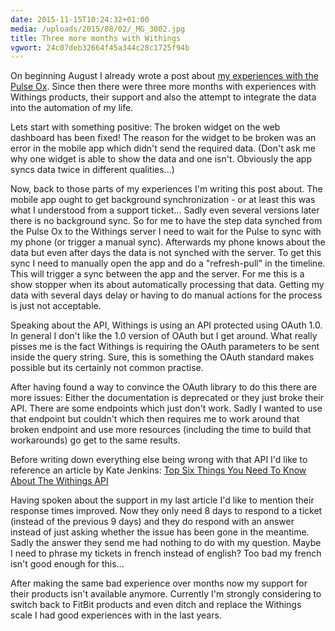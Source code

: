 ```yaml
---
date: 2015-11-15T10:24:32+01:00
media: /uploads/2015/08/02/_MG_3002.jpg
title: Three more months with Withings
vgwort: 24c07deb32664f45a344c28c1725f94b
---
```


On beginning August I already wrote a post about [my experiences with the Pulse Ox](https://ahlers.me/blog/my-experiences-with-the-pulse-ox). Since then there were three more months with experiences with Withings products, their support and also the attempt to integrate the data into the automation of my life.

Lets start with something positive: The broken widget on the web dashboard has been fixed! The reason for the widget to be broken was an error in the mobile app which didn't send the required data. (Don't ask me why one widget is able to show the data and one isn't. Obviously the app syncs data twice in different qualities...)

Now, back to those parts of my experiences I'm writing this post about. The mobile app ought to get background synchronization - or at least this was what I understood from a support ticket... Sadly even several versions later there is no background sync. So for me to have the step data synched from the Pulse Ox to the Withings server I need to wait for the Pulse to sync with my phone (or trigger a manual sync). Afterwards my phone knows about the data but even after days the data is not synched with the server. To get this sync I need to manually open the app and do a "refresh-pull" in the timeline. This will trigger a sync between the app and the server. For me this is a show stopper when its about automatically processing that data. Getting my data with several days delay or having to do manual actions for the process is just not acceptable.

Speaking about the API, Withings is using an API protected using OAuth 1.0. In general I don't like the 1.0 version of OAuth but I get around. What really pisses me is the fact Withings is requiring the OAuth parameters to be sent inside the query string. Sure, this is something the OAuth standard makes possible but its certainly not common practise.

After having found a way to convince the OAuth library to do this there are more issues: Either the documentation is deprecated or they just broke their API. There are some endpoints which just don't work. Sadly I wanted to use that endpoint but couldn't which then requires me to work around that broken endpoint and use more resources (including the time to build that workarounds) go get to the same results.

Before writing down everything else being wrong with that API I'd like to reference an article by Kate Jenkins: [Top Six Things You Need To Know About The Withings API](https://gist.github.com/katemonkeys/e17580777b57915f5068)

Having spoken about the support in my last article I'd like to mention their response times improved. Now they only need 8 days to respond to a ticket (instead of the previous 9 days) and they do respond with an answer instead of just asking whether the issue has been gone in the meantime. Sadly the answer they send me had nothing to do with my question. Maybe I need to phrase my tickets in french instead of english? Too bad my french isn't good enough for this...

After making the same bad experience over months now my support for their products isn't available anymore. Currently I'm strongly considering to switch back to FitBit products and even ditch and replace the Withings scale I had good experiences with in the last years.
